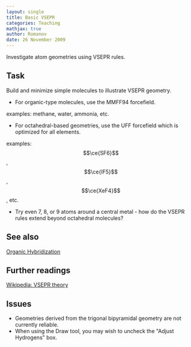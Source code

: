 ```yaml
---
layout: single
title: Basic VSEPR
categories: Teaching
mathjax: true
author: Romanov
date: 26 November 2009‎
---
```


Investigate atom geometries using VSEPR rules.

Task
----

Build and minimize simple molecules to illustrate VSEPR geometry.

-   For organic-type molecules, use the MMFF94 forcefield.

examples: methane, water, ammonia, etc.

-   For octahedral-based geometries, use the UFF forcefield which is optimized for all elements.

examples: $$\ce{SF6}$$, $$\ce{IF5}$$, $$\ce{XeF4}$$, etc.

- Try even 7, 8, or 9 atoms around a central metal - how do the VSEPR rules extend beyond octahedral molecules?

See also
--------

[Organic Hybridization](../organic_hybridization)

Further readings
----------------

[Wikipedia: VSEPR theory](http://en.wikipedia.org/wiki/VSEPR_theory)

Issues
------

-   Geometries derived from the trigonal bipyramidal geometry are not currently reliable.
-   When using the Draw tool, you may wish to uncheck the "Adjust Hydrogens" box.
